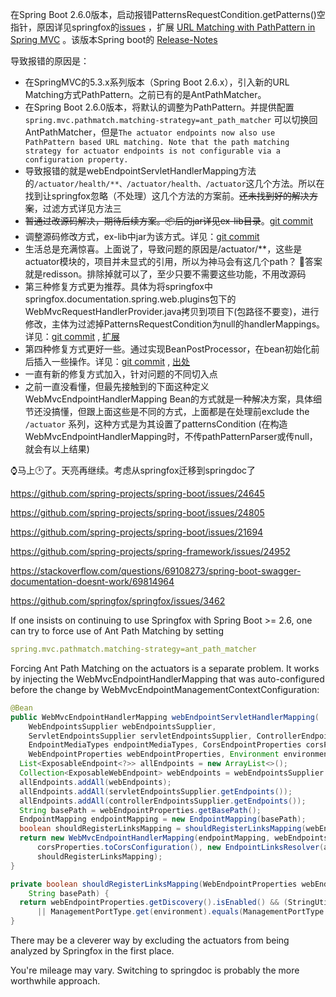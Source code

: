 在Spring Boot 2.6.0版本，启动报错PatternsRequestCondition.getPatterns()空指针，原因详见springfox的[issues](https://github.com/springfox/springfox/issues/3462)
，扩展 [URL Matching with PathPattern in Spring MVC](https://spring.io/blog/2020/06/30/url-matching-with-pathpattern-in-spring-mvc) 。该版本Spring
boot的 [ Release-Notes ](https://github.com/spring-projects/spring-boot/wiki/Spring-Boot-2.6-Release-Notes)

导致报错的原因是：

- 在SpringMVC的5.3.x系列版本（Spring Boot 2.6.x），引入新的URL Matching方式PathPattern。之前已有的是AntPathMatcher。
- 在Spring Boot 2.6.0版本，将默认的调整为PathPattern。并提供配置 `spring.mvc.pathmatch.matching-strategy=ant_path_matcher`
  可以切换回AntPathMatcher，但是`The actuator endpoints now also use PathPattern based URL matching. Note that the path matching strategy for actuator endpoints is not configurable via a configuration property.`
- 导致报错的就是webEndpointServletHandlerMapping方法的`/actuator/health/**、/actuator/health、/actuator`这几个方法。所以在找到让springfox忽略（不处理）这几个方法的方案前。~~还未找到好的解决方案~~，过滤方式详见方法三
- ~~暂通过改源码解决，期待后续方案。📦后的jar详见ex-lib目录~~。[git commit](https://github.com/lWoHvYe/springfox/commit/9cb5e727a48e815b73461793ad37eae73c4af0e7)
- 调整源码修改方式，ex-lib中jar为该方式。详见：[git commit](https://github.com/lWoHvYe/springfox/commit/1dfca11330435e1c8965c93d1fd3943016c63062)
- 生活总是充满惊喜。上面说了，导致问题的原因是/actuator/**，这些是actuator模块的，项目并未显式的引用，所以为神马会有这几个path？ 🤪答案就是redisson。排除掉就可以了，至少只要不需要这些功能，不用改源码
- 第三种修复方式更为推荐。具体为将springfox中springfox.documentation.spring.web.plugins包下的WebMvcRequestHandlerProvider.java拷贝到项目下(包路径不要变)，进行修改，主体为过滤掉PatternsRequestCondition为null的handlerMappings。详见：[git commit](https://github.com/lWoHvYe/eladmin/commit/e4c94d2c6e18d474a6b2b620cd78e4e5464419b4) , [扩展](https://www.lwohvye.com/2021/11/30/%e6%b5%85%e8%b0%88%e5%9c%a8jar%e4%b8%ad%e5%90%8c%e5%90%8d%e7%b1%bb%e5%86%b2%e7%aa%81%e9%97%ae%e9%a2%98%e5%8f%8a%e8%a6%86%e5%86%99%e7%ac%ac%e4%b8%89%e6%96%b9jar%e4%b8%ad%e7%9a%84%e7%b1%bb/)
- 第四种修复方式更好一些。通过实现BeanPostProcessor，在bean初始化前后插入一些操作。详见：[git commit](https://github.com/lWoHvYe/eladmin/commit/5261b859ac5ff7e96e38894c5005355991d6d0ba) , [出处](https://github.com/springfox/springfox/issues/3462#issuecomment-983144080)
- 一直有新的修复方式加入，针对问题的不同切入点
- 之前一直没看懂，但最先接触到的下面这种定义 WebMvcEndpointHandlerMapping Bean的方式就是一种解决方案，具体细节还没搞懂，但跟上面这些是不同的方式，上面都是在处理前exclude the `/actuator` 系列，这种方式是为其设置了patternsCondition (在构造WebMvcEndpointHandlerMapping时，不传pathPatternParser或传null，就会有以上结果)

⌚️马上🕑了。天亮再继续。考虑从springfox迁移到springdoc了

https://github.com/spring-projects/spring-boot/issues/24645

https://github.com/spring-projects/spring-boot/issues/24805

https://github.com/spring-projects/spring-boot/issues/21694

https://github.com/spring-projects/spring-framework/issues/24952

https://stackoverflow.com/questions/69108273/spring-boot-swagger-documentation-doesnt-work/69814964

https://github.com/springfox/springfox/issues/3462

If one insists on continuing to use Springfox with Spring Boot >= 2.6, one can try to force use of Ant Path Matching by setting

```yaml
spring.mvc.pathmatch.matching-strategy=ant_path_matcher
```

Forcing Ant Path Matching on the actuators is a separate problem. It works by injecting the WebMvcEndpointHandlerMapping that was auto-configured before the
change by WebMvcEndpointManagementContextConfiguration:

```java
@Bean
public WebMvcEndpointHandlerMapping webEndpointServletHandlerMapping(
    WebEndpointsSupplier webEndpointsSupplier,
    ServletEndpointsSupplier servletEndpointsSupplier, ControllerEndpointsSupplier controllerEndpointsSupplier,
    EndpointMediaTypes endpointMediaTypes, CorsEndpointProperties corsProperties,
    WebEndpointProperties webEndpointProperties, Environment environment) {
  List<ExposableEndpoint<?>> allEndpoints = new ArrayList<>();
  Collection<ExposableWebEndpoint> webEndpoints = webEndpointsSupplier.getEndpoints();
  allEndpoints.addAll(webEndpoints);
  allEndpoints.addAll(servletEndpointsSupplier.getEndpoints());
  allEndpoints.addAll(controllerEndpointsSupplier.getEndpoints());
  String basePath = webEndpointProperties.getBasePath();
  EndpointMapping endpointMapping = new EndpointMapping(basePath);
  boolean shouldRegisterLinksMapping = shouldRegisterLinksMapping(webEndpointProperties, environment, basePath);
  return new WebMvcEndpointHandlerMapping(endpointMapping, webEndpoints, endpointMediaTypes,
      corsProperties.toCorsConfiguration(), new EndpointLinksResolver(allEndpoints, basePath),
      shouldRegisterLinksMapping);
}

private boolean shouldRegisterLinksMapping(WebEndpointProperties webEndpointProperties, Environment environment,
    String basePath) {
  return webEndpointProperties.getDiscovery().isEnabled() && (StringUtils.hasText(basePath)
      || ManagementPortType.get(environment).equals(ManagementPortType.DIFFERENT));
}
```

There may be a cleverer way by excluding the actuators from being analyzed by Springfox in the first place.

You're mileage may vary. Switching to springdoc is probably the more worthwhile approach.

